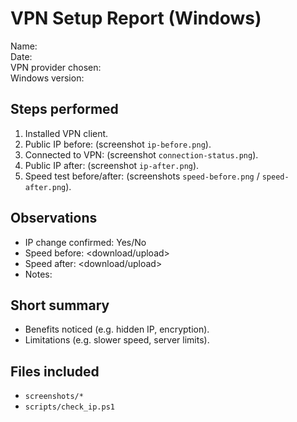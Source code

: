 # VPN Setup Report (Windows)

Name:  
Date:  
VPN provider chosen:  
Windows version:  

## Steps performed
1. Installed VPN client.  
2. Public IP before: (screenshot `ip-before.png`).  
3. Connected to VPN: (screenshot `connection-status.png`).  
4. Public IP after: (screenshot `ip-after.png`).  
5. Speed test before/after: (screenshots `speed-before.png` / `speed-after.png`).  

## Observations
- IP change confirmed: Yes/No  
- Speed before: <download/upload>  
- Speed after: <download/upload>  
- Notes:  

## Short summary
- Benefits noticed (e.g. hidden IP, encryption).  
- Limitations (e.g. slower speed, server limits).  

## Files included
- `screenshots/*`  
- `scripts/check_ip.ps1`  

